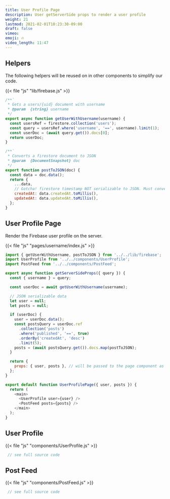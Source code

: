```yaml
---
title: User Profile Page
description: User getServerSide props to render a user profile
weight: 21
lastmod: 2021-02-01T10:23:30-09:00
draft: false
vimeo: 
emoji: 🔥
video_length: 11:47
---
```


## Helpers

The following helpers will be reused on in other components to simplify our code.

{{< file "js" "lib/firebase.js" >}}
```javascript
/**`
 * Gets a users/{uid} document with username
 * @param  {string} username
 */
export async function getUserWithUsername(username) {
  const usersRef = firestore.collection('users');
  const query = usersRef.where('username', '==', username).limit(1);
  const userDoc = (await query.get()).docs[0];
  return userDoc;
}

/**`
 * Converts a firestore document to JSON
 * @param  {DocumentSnapshot} doc
 */
export function postToJSON(doc) {
  const data = doc.data();
  return {
    ...data,
    // Gotcha! firestore timestamp NOT serializable to JSON. Must convert to milliseconds
    createdAt: data.createdAt.toMillis(),
    updatedAt: data.updatedAt.toMillis(),
  };
}
```

## User Profile Page

Render the Firebase user profile on the server. 

{{< file "js" "pages/username/index.js" >}}
```javascript
import { getUserWithUsername, postToJSON } from '../../lib/firebase';
import UserProfile from '../../components/UserProfile';
import PostFeed from '../../components/PostFeed';

export async function getServerSideProps({ query }) {
  const { username } = query;

  const userDoc = await getUserWithUsername(username);

  // JSON serializable data
  let user = null;
  let posts = null;

  if (userDoc) {
    user = userDoc.data();
    const postsQuery = userDoc.ref
      .collection('posts')
      .where('published', '==', true)
      .orderBy('createdAt', 'desc')
      .limit(5);
    posts = (await postsQuery.get()).docs.map(postToJSON);
  }

  return {
    props: { user, posts }, // will be passed to the page component as props
  };
}

export default function UserProfilePage({ user, posts }) {
  return (
    <main>
      <UserProfile user={user} />
      <PostFeed posts={posts} />
    </main>
  );
}

```


## User Profile
{{< file "js" "components/UserProfile.js" >}}
```javascript
 // see full source code
```

## Post Feed

{{< file "js" "components/PostFeed.js" >}}
```javascript
 // see full source code
```